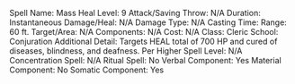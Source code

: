 
Spell Name: Mass Heal
Level: 9
Attack/Saving Throw: N/A
Duration: Instantaneous
Damage/Heal: N/A
Damage Type: N/A
Casting Time: 
Range: 60 ft.
Target/Area: N/A
Components: N/A
Cost: N/A
Class: Cleric
School: Conjuration
Additional Detail: Targets HEAL total of 700 HP and cured of diseases, blindness, and deafness.
Per Higher Spell Level: N/A
Concentration Spell: N/A
Ritual Spell: No
Verbal Component: Yes
Material Component: No
Somatic Component: Yes
